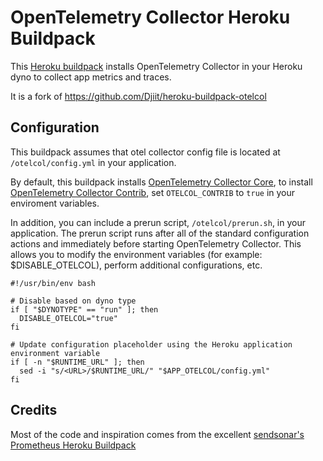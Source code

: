 # OpenTelemetry Collector Heroku Buildpack

This [Heroku buildpack][1] installs OpenTelemetry Collector in your Heroku dyno to collect app metrics and traces.

It is a fork of https://github.com/Djiit/heroku-buildpack-otelcol

## Configuration

This buildpack assumes that otel collector config file is located at `/otelcol/config.yml` in your application.

By default, this buildpack installs [OpenTelemetry Collector Core][2], to install [OpenTelemetry Collector Contrib][3], set `OTELCOL_CONTRIB` to `true` in your enviroment variables.

In addition, you can include a prerun script, `/otelcol/prerun.sh`, in your application. 
The prerun script runs after all of the standard configuration actions and immediately before starting OpenTelemetry Collector. 
This allows you to modify the environment variables (for example: $DISABLE_OTELCOL), perform additional configurations, etc.

```shell
#!/usr/bin/env bash

# Disable based on dyno type
if [ "$DYNOTYPE" == "run" ]; then
  DISABLE_OTELCOL="true"
fi

# Update configuration placeholder using the Heroku application environment variable
if [ -n "$RUNTIME_URL" ]; then
  sed -i "s/<URL>/$RUNTIME_URL/" "$APP_OTELCOL/config.yml"
fi
```

## Credits

Most of the code and inspiration comes from the excellent [sendsonar's Prometheus Heroku Buildpack][4]

[1]: https://devcenter.heroku.com/articles/buildpacks
[2]: https://github.com/open-telemetry/opentelemetry-collector
[3]: https://github.com/open-telemetry/opentelemetry-collector-contrib
[4]: https://github.com/sendsonar/heroku-buildpack-prometheus


